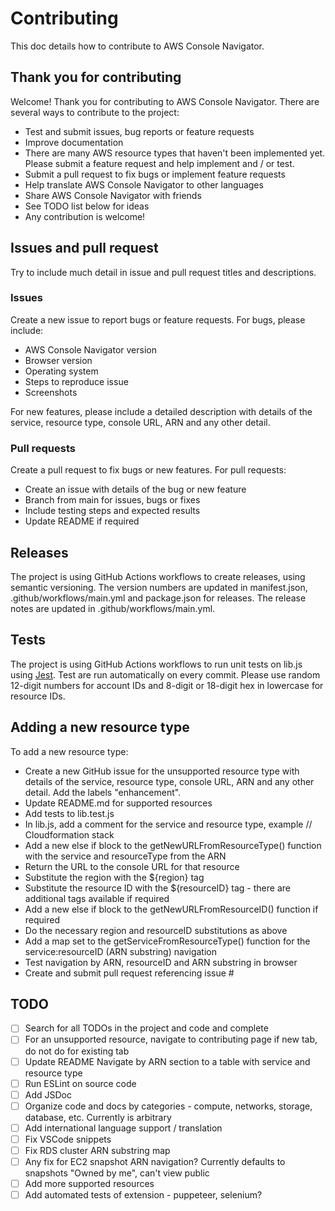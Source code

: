 # Contributing

This doc details how to contribute to AWS Console Navigator.

## Thank you for contributing

Welcome! Thank you for contributing to AWS Console Navigator. There are several ways to contribute to the project:

- Test and submit issues, bug reports or feature requests
- Improve documentation
- There are many AWS resource types that haven't been implemented yet. Please submit a feature request and help implement and / or test.
- Submit a pull request to fix bugs or implement feature requests
- Help translate AWS Console Navigator to other languages
- Share AWS Console Navigator with friends
- See TODO list below for ideas
- Any contribution is welcome!

## Issues and pull request

Try to include much detail in issue and pull request titles and descriptions.

### Issues

Create a new issue to report bugs or feature requests. For bugs, please include:

- AWS Console Navigator version
- Browser version
- Operating system
- Steps to reproduce issue
- Screenshots

For new features, please include a detailed description with details of the service, resource type, console URL, ARN and any other detail.

### Pull requests

Create a pull request to fix bugs or new features. For pull requests:

- Create an issue with details of the bug or new feature
- Branch from main for issues, bugs or fixes
- Include testing steps and expected results
- Update README if required

## Releases

The project is using GitHub Actions workflows to create releases, using semantic versioning. The version numbers are updated in manifest.json, .github/workflows/main.yml and package.json for releases. The release notes are updated in .github/workflows/main.yml.

## Tests

The project is using GitHub Actions workflows to run unit tests on lib.js using [Jest](https://jestjs.io/). Test are run automatically on every commit. Please use random 12-digit numbers for account IDs and 8-digit or 18-digit hex in lowercase for resource IDs.

## Adding a new resource type

To add a new resource type:

- Create a new GitHub issue for the unsupported resource type with details of the service, resource type, console URL, ARN and any other detail. Add the labels "enhancement".
- Update README.md for supported resources
- Add tests to lib.test.js
- In lib.js, add a comment for the service and resource type, example // Cloudformation stack
- Add a new else if block to the getNewURLFromResourceType() function with the service and resourceType from the ARN
- Return the URL to the console URL for that resource
- Substitute the region with the ${region} tag
- Substitute the resource ID with the ${resourceID} tag - there are additional tags available if required
- Add a new else if block to the getNewURLFromResourceID() function if required
- Do the necessary region and resourceID substitutions as above
- Add a map set to the getServiceFromResourceType() function for the service:resourceID (ARN substring) navigation
- Test navigation by ARN, resourceID and ARN substring in browser
- Create and submit pull request referencing issue #

## TODO

- [ ] Search for all TODOs in the project and code and complete
- [ ] For an unsupported resource, navigate to contributing page if new tab, do not do for existing tab
- [ ] Update README Navigate by ARN section to a table with service and resource type
- [ ] Run ESLint on source code
- [ ] Add JSDoc
- [ ] Organize code and docs by categories - compute, networks, storage, database, etc. Currently is arbitrary
- [ ] Add international language support / translation
- [ ] Fix VSCode snippets
- [ ] Fix RDS cluster ARN substring map
- [ ] Any fix for EC2 snapshot ARN navigation? Currently defaults to snapshots "Owned by me", can't view public
- [ ] Add more supported resources
- [ ] Add automated tests of extension - puppeteer, selenium?
